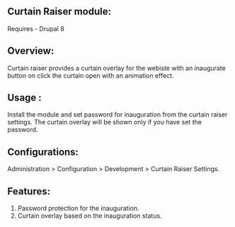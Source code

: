 Curtain Raiser module:
------------------------
Requires - Drupal 8

Overview:
---------
Curtain raiser provides a curtain overlay for the webiste with an inaugurate button on click the curtain open with an animation effect.

Usage :
-------
Install the module and set password for inauguration from the curtain raiser settings. The curtain overlay will be shown only if you have set the password.

Configurations:
---------------
Administration > Configuration > Development > Curtain Raiser Settings.

Features:
---------
1. Password protection for the inauguration.
2. Curtain overlay based on the inauguration status.
